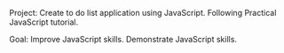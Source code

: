 Project: Create to do list application using JavaScript. Following Practical JavaScript tutorial.

Goal: Improve JavaScript skills. Demonstrate JavaScript skills.